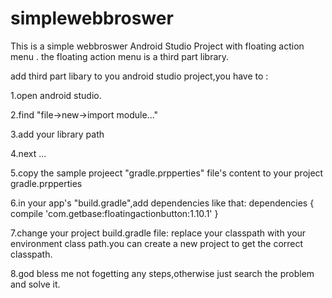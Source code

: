# simplewebbroswer
This is a simple webbroswer Android Studio Project with floating action menu .
the floating action menu is a third part library.

add third part libary to you android studio project,you have to :

1.open android studio.

2.find "file->new->import module..."

3.add your library path

4.next ...

5.copy the sample projeect "gradle.prpperties" file's  content to your project gradle.prpperties

6.in your app's "build.gradle",add dependencies like that:
  dependencies {
    compile 'com.getbase:floatingactionbutton:1.10.1'
}

7.change your project build.gradle file:
    replace your classpath with your environment class path.you can create a new project to get the correct classpath.

8.god bless me not fogetting any steps,otherwise just search the problem and solve it.
